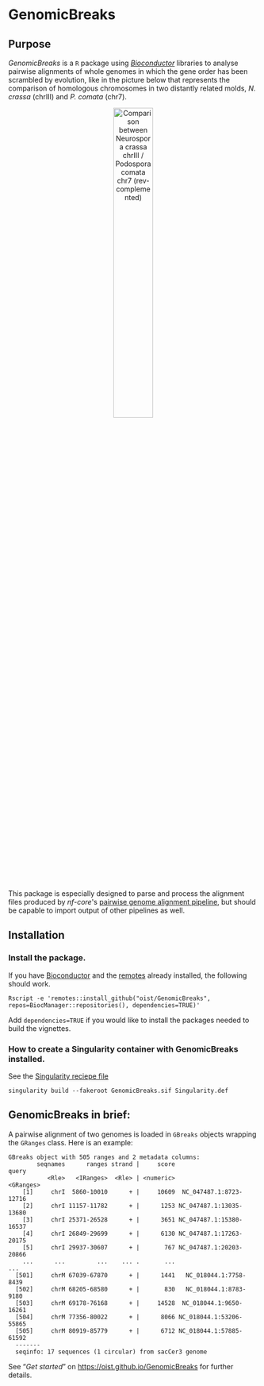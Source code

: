 GenomicBreaks
=============

Purpose
-------

_GenomicBreaks_ is a `R` package using _[Bioconductor](https://bioconductor.org/)_
libraries to analyse pairwise alignments of whole genomes in which the gene
order has been scrambled by evolution, like in the picture below that represents
the comparison of homologous chromosomes in two distantly related molds,
_N. crassa_ (chrIII) and _P. comata_ (chr7).

<center><img src="man/figures/plotApairOfChrs_Neu-2.png" alt="Comparison between Neurospora crassa chrIII / Podospora comata chr7 (rev-complemented)" width = "40%"/></center>

This package is especially designed to parse and process the alignment files
produced by _nf-core_'s [pairwise genome alignment pipeline](https://nf-co.re/pairgenomealign/),
but should be capable to import output of other pipelines as well.

Installation
------------

### Install the package.

If you have [Bioconductor](https://www.bioconductor.org/install/) and the
[remotes](https://remotes.r-lib.org/#installation) already installed, the
following should work.

```
Rscript -e 'remotes::install_github("oist/GenomicBreaks", repos=BiocManager::repositories(), dependencies=TRUE)'
```

Add `dependencies=TRUE` if you would like to install the packages needed to
build the vignettes.  

### How to create a Singularity container with GenomicBreaks installed.

See the [Singularity reciepe file](./Singularity.def)

```
singularity build --fakeroot GenomicBreaks.sif Singularity.def
```

GenomicBreaks in brief:
-----------------------

A pairwise alignment of two genomes is loaded in `GBreaks` objects wrapping
the `GRanges` class.  Here is an example:

```
GBreaks object with 505 ranges and 2 metadata columns:
        seqnames      ranges strand |     score                   query
           <Rle>   <IRanges>  <Rle> | <numeric>               <GRanges>
    [1]     chrI  5860-10010      + |     10609  NC_047487.1:8723-12716
    [2]     chrI 11157-11782      + |      1253 NC_047487.1:13035-13680
    [3]     chrI 25371-26528      + |      3651 NC_047487.1:15380-16537
    [4]     chrI 26849-29699      + |      6130 NC_047487.1:17263-20175
    [5]     chrI 29937-30607      + |       767 NC_047487.1:20203-20866
    ...      ...         ...    ... .       ...                     ...
  [501]     chrM 67039-67870      + |      1441   NC_018044.1:7758-8439
  [502]     chrM 68205-68580      + |       830   NC_018044.1:8783-9180
  [503]     chrM 69178-76168      + |     14528  NC_018044.1:9650-16261
  [504]     chrM 77356-80022      + |      8066 NC_018044.1:53206-55865
  [505]     chrM 80919-85779      + |      6712 NC_018044.1:57885-61592
  -------
  seqinfo: 17 sequences (1 circular) from sacCer3 genome
```

See “_Get started_” on <https://oist.github.io/GenomicBreaks> for further details.
